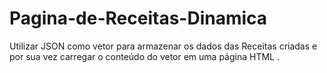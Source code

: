 # Pagina-de-Receitas-Dinamica
Utilizar JSON como vetor para armazenar os dados das Receitas criadas e por sua vez carregar o conteúdo do vetor em uma página HTML .
